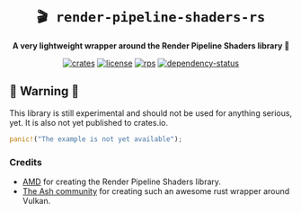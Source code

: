 <!-- markdownlint-disable-file MD041 -->
<!-- markdownlint-disable-file MD033 -->

<div align="center">

# `🎬 render-pipeline-shaders-rs`

**A very lightweight wrapper around the Render Pipeline Shaders library 🦀**

[![crates][crates-badge]][crates-url]
[![license][license-badge]][license-url]
[![rps][rps-badge]][rps-url]
[![dependency-status][dependency-badge]][dependency-url]

[crates-badge]: https://img.shields.io/crates/v/render-pipeline-shaders.svg
[crates-url]: https://crates.io/crates/render-pipeline-shaders

[license-badge]: https://img.shields.io/badge/License-MIT/Apache_2.0-blue.svg
[license-url]: LICENSE-MIT

[rps-badge]: https://img.shields.io/badge/Render%20Pipeline%20Shaders-1.0%20Beta-orange
[rps-url]: https://github.com/GPUOpen-LibrariesAndSDKs/RenderPipelineShaders

[dependency-badge]: https://deps.rs/repo/github/projectkml/render-pipeline-shaders-rs/status.svg
[dependency-url]: https://deps.rs/repo/github/projectkml/render-pipeline-shaders-rs

</div>

## 🚨 Warning 🚨

This library is still experimental and should not be used for anything serious, yet. It is also not yet published to crates.io.

```Rust
panic!("The example is not yet available");
```

### Credits
* [AMD](https://gpuopen.com/learn/rps_1_0/) for creating the Render Pipeline Shaders library.
* [The Ash community](https://github.com/ash-rs/ash) for creating such an awesome rust wrapper around Vulkan.